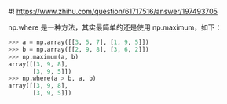 #! https://www.zhihu.com/question/61717516/answer/197493705

[comment]: <> (Answer URL: https://www.zhihu.com/question/61717516/answer/197493705)
[comment]: <> (Question Title: Python的Numpy操作：如何实现逐个元素取最大值，组成新array？)
[comment]: <> (Author Name: 采石工)
[comment]: <> (Create Time: 2017-07-13 01:49:36)

np.where 是一种方法，其实最简单的还是使用 np.maximum，如下：

```python
>>> a = np.array([[3, 5, 7], [1, 9, 5]])
>>> b = np.array([[2, 9, 8], [3, 6, 2]])
>>> np.maximum(a, b)
array([[3, 9, 8],
       [3, 9, 5]])
>>> np.where(a > b, a, b)
array([[3, 9, 8],
       [3, 9, 5]])
```
